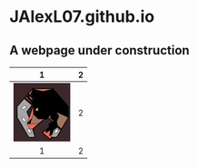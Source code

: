 # JAlexL07.github.io

## A webpage under construction

1 | 2 
:---: | :---:
![logo][img] | 2
1 | 2

[img]: https://github.com/JAlexL07/JAlexL07.github.io/blob/master/images/rr.png "Logo"